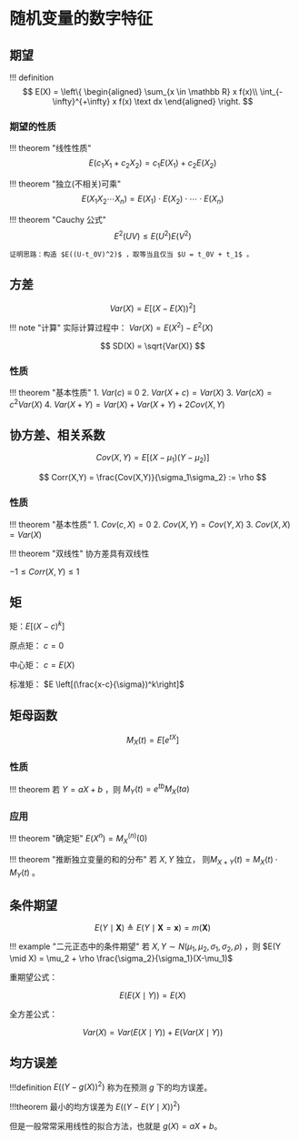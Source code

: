 # 随机变量的数字特征

## 期望

!!! definition
    $$
    E(X) = 
    \left\{
    \begin{aligned}
    \sum_{x \in \mathbb R} x f(x)\\
    \int_{-\infty}^{+\infty} x f(x) \text dx
    \end{aligned}
    \right.
    $$

### 期望的性质

!!! theorem "线性性质"
    $$
    E(c_1X_1+c_2X_2) = c_1 E(X_1) + c_2 E(X_2)
    $$

!!! theorem "独立(不相关)可乘"
    $$
        E(X_1X_2 \cdots X_n) = E(X_1) \cdot E(X_2) \cdot \cdots \cdot E(X_n)
    $$

!!! theorem "Cauchy 公式"
    $$
        E^2(UV) \leq E(U^2) E(V^2)
    $$

    证明思路：构造 $E((U-t_0V)^2)$ ，取等当且仅当 $U = t_0V + t_1$ 。

## 方差

$$
Var(X) = E\left[(X-E(X))^2\right] 
$$

!!! note "计算"
    实际计算过程中： $Var(X) = E(X^2) - E^2(X)$

$$
SD(X) = \sqrt{Var(X)}
$$

### 性质

!!! theorem "基本性质"
    1. $Var(c) \equiv 0$
    2. $Var(X+c) = Var(X)$
    3. $Var(cX) = c^2Var(X)$
    4. $Var(X+Y) = Var(X) + Var(X+Y) + 2 Cov(X,Y)$

## 协方差、相关系数

$$
Cov(X,Y) = E\left[(X-\mu_1)(Y-\mu_2)\right]
$$

$$
Corr(X,Y) = \frac{Cov(X,Y)}{\sigma_1\sigma_2} := \rho
$$

### 性质

!!! theorem "基本性质"
    1. $Cov(c,X) = 0$
    2. $Cov(X,Y) = Cov(Y,X)$
    3. $Cov(X,X) = Var(X)$

!!! theorem "双线性"
    协方差具有双线性

$-1 \leq Corr(X,Y) \leq 1$

## 矩

矩：$E\left[(X-c)^k\right]$

原点矩： $c = 0$

中心矩： $c = E(X)$

标准矩： $E \left[(\frac{x-c}{\sigma})^k\right]$


## 矩母函数

$$
M_X(t) = E [e^{tX}]
$$

### 性质

!!! theorem 
    若 $Y = aX + b$ ，则 $M_Y(t) = e^{tb}M_X(ta)$

### 应用

!!! theorem "确定矩"
    $E(X^n) = {M_X}^{(n)}(0)$

!!! theorem "推断独立变量的和的分布"
    若 $X,Y$ 独立， 则$M_{X+Y}(t) = M_X(t) \cdot M_Y(t)$ 。


## 条件期望


$$
E(Y \mid \mathbf X) \triangleq E(Y \mid \mathbf X = \bm x) = m(\mathbf X)
$$

!!! example "二元正态中的条件期望"
    若 $X,Y \sim N(\mu_1,\mu_2,\sigma_1,\sigma_2,\rho)$ ，则 $E(Y \mid X) = \mu_2 + \rho \frac{\sigma_2}{\sigma_1}(X-\mu_1)$

重期望公式：

$$
E(E(X \mid Y)) = E(X)
$$

全方差公式：

$$
Var(X) = Var(E(X \mid Y)) + E(Var(X \mid Y))
$$



## 均方误差

!!!definition 
    $E((Y-g(X))^2)$ 称为在预测 $g$ 下的均方误差。

!!!theorem
    最小的均方误差为 $E((Y - E(Y \mid X))^2)$

但是一般常常采用线性的拟合方法，也就是 $g(X) = aX+b$。